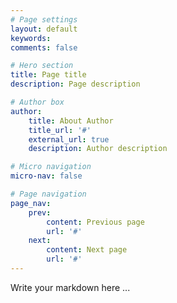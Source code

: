 ```yaml
---
# Page settings
layout: default
keywords:
comments: false

# Hero section
title: Page title
description: Page description

# Author box
author:
    title: About Author
    title_url: '#'
    external_url: true
    description: Author description

# Micro navigation
micro-nav: false

# Page navigation
page_nav:
    prev:
        content: Previous page
        url: '#'
    next:
        content: Next page
        url: '#'
---
```


Write your markdown here ...
